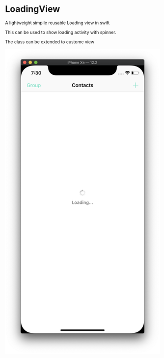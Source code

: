 # LoadingView
A lightweight simpile reusable Loading view in swift

This can be used to show loading activity with spinner.

The class can be extended to custome view

![](https://github.com/Wassmd/LoadingView/blob/master/loadingView.png)
